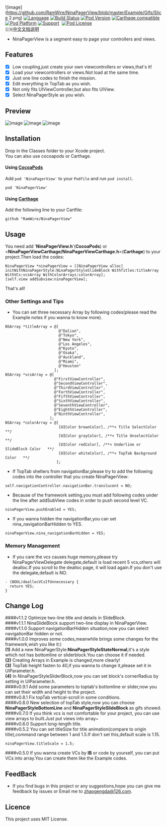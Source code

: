 ![image](https://github.com/RamWire/NinaPagerView/blob/master/Example/Gifs/Slice 2.png)
[![Language](https://img.shields.io/badge/Language-%20Objective--C%20-orange.svg)](https://img.shields.io/badge/Language-%20Objective--C%20-orange.svg)
[![Build Status](https://travis-ci.org/RamWire/NinaPagerView.svg?branch=master)](https://travis-ci.org/RamWire/NinaPagerView)
[![Pod Version](http://img.shields.io/cocoapods/v/NinaPagerView.svg?style=flat)](http://cocoadocs.org/docsets/NinaPagerView/)
[![Carthage compatible](https://img.shields.io/badge/Carthage-compatible-4BC51D.svg?style=flat)](https://github.com/Carthage/Carthage)
[![Pod Platform](http://img.shields.io/cocoapods/p/NinaPagerView.svg?style=flat)](http://cocoadocs.org/docsets/NinaPagerView/)
[![Support](https://img.shields.io/badge/support-iOS%206%2B%20-blue.svg?style=flat)](https://www.apple.com/nl/ios/)&nbsp;
[![Pod License](http://img.shields.io/cocoapods/l/NinaPagerView.svg?style=flat)](https://www.apache.org/licenses/LICENSE-2.0.html)<br />
🇨🇳[中文文档说明](https://github.com/RamWire/NinaPagerView/blob/master/README_CN.md)
* NinaPagerView is a segment easy to page your controllers and views.<br />

## Features
- [x] Low coupling,just create your own viewcontrollers or views,that's it!
- [x] Load your viewcontrollers or views.Not load at the same time.
- [x] Just one line codes to finish the mission.
- [x] Edit everything in TopTab as you wish.
- [x] Not only fits UIViewController,but also fits UIView.
- [x] Select NinaPagerStyle as you wish.

## Preview

![image](https://github.com/RamWire/NinaPagerView/blob/master/Example/Gifs/NinaPagerViewGif1.gif)
![image](https://github.com/RamWire/NinaPagerView/blob/master/Example/Gifs/NinaPagerViewGif2.gif)
![image](https://github.com/RamWire/NinaPagerView/blob/master/Example/Gifs/NinaPagerViewGif3.gif)

## Installation

Drop in the Classes folder to your Xcode project.  
You can also use cocoapods or Carthage.

#### Using [CocoaPods](http://cocoapods.org/)

Add `pod 'NinaPagerView'` to your `Podfile` and run `pod install`.

```
pod 'NinaPagerView'
```

#### Using [Carthage](https://github.com/Carthage/Carthage)
Add the following line to your Cartfile:
```
github "RamWire/NinaPagerView"
```

## Usage
You need add '**NinaPagerView.h**'(**CocoaPods**) or <**NinaPagerViewCarthage/NinaPagerViewCarthage.h**>(**Carthage**) to your project.Then load the codes:
```objc
NinaPagerView *ninaPagerView = [[NinaPagerView alloc] initWithNinaPagerStyle:NinaPagerStyleSlideBlock WithTitles:titleArray WithVCs:vcsArray WithColorArrays:colorArray];
[self.view addSubview:ninaPagerView];
```
That's all!

### Other Settings and Tips
* You can set three necessary Array by following codes(please read the Example notes if you wanna to know more).
```objc
NSArray *titleArray = @[
                        @"Dalian",
                        @"Tokyo",
                        @"New York",
                        @"Los Angeles",
                        @"Kyoto",
                        @"Osaka",
                        @"Auckland",
                        @"Miami",
                        @"Houston"
                      ];
NSArray *vcsArray = @[
                      @"FirstViewController",
                      @"SecondViewController",
                      @"ThirdViewController",
                      @"ForthViewController",
                      @"FifthViewController",
                      @"SixthViewController",
                      @"SeventhViewController",
                      @"EighthViewController",
                      @"NinthViewController",
                    ];
NSArray *colorArray = @[
                        [UIColor brownColor], /**< Title SelectColor  **/
                        [UIColor grayColor], /**< Title UnselectColor **/
                        [UIColor redColor], /**< Underline or SlideBlock Color   **/
                        [UIColor whiteColor], /**< TopTab Background Color   **/
                       ];
```
* If TopTab shelters from navigationBar,please try to add the following codes into the controller that you create NinaPagerView:
```objc
self.navigationController.navigationBar.translucent = NO;
```
* Because of the framework setting,you must add following codes under the line after addSubView codes in order to push second level VC. 
```objc
ninaPagerView.pushEnabled = YES;
```
* If you wanna hidden the navigationBar,you can set nina_navigationBarHidden to YES. 
```objc
ninaPagerView.nina_navigationBarHidden = YES;
```

### Memory Management
* If you care the vcs causes huge memory,please try NinaPagerViewDelegate delegate,default is load recent 5 vcs,others will dealloc.If you scroll to the dealloc page, it will load again.If you don't use the delegate,default is NO.
```objc
- (BOOL)deallocVCsIfUnnecessary {
  return YES;
}
```

## Change Log
####v1.1.2
Optimize two-line title and details in SlideBlock.<br />
####v1.1.1
NinaSlideBlock support two-line display in NinaPagerView.<br />
####v1.1.0
Support navigationBarHidden situation,now you can select navigationBar hidden or not.<br />
####v1.0.0
Improves some codes,meanwhile brings some changes for the framework,wish you like it:)<br />
**(1)** Add a new NinaPagerStyle:**NinaPagerStyleStateNormal**,it's a style which not has bottomline or sliderblock.You can choose it if needed.<br />
**(2)** Creating Arrays in Example is changed,more clearly!<br />
**(3)** TopTab height fasten to 40,if you wanna to change it,please set it in UIParameter.h.<br />
**(4)** In NinaPagerStyleSliderBlock,now you can set block's cornerRadius by setting in UIParameter.h.<br />
####v0.9.1
Add some parameters to toptab's bottomline or slider,now you can set their width and height to the project.<br />
####v0.8.1
Fix topTab vertical-scroll in some conditions.<br />
####v0.8.0
New selection of topTab style,now you can choose **NinaPagerStyleBottomLine** and **NinaPagerStyleSlideBlock** as gifs showed.<br />
####v0.7.0
If you think vcs is not comfortable for your project, you can use view arrays to built.Just put views into array~<br />
####v0.6.0
Support long-length title.<br />
####v0.5.2
You can set titleSize for title animation(compare to origin title),command range between 1 and 1.5.If don't set this,default scale is 1.15.
```objc
ninaPagerView.titleScale = 1.5;
```
####v0.5.0
If you wanna create VCs by **IB** or code by yourself, you can put VCs into array.You can create them like the Example codes.

## FeedBack
* If you find bugs in this project or any suggestions,hope you can give me feedback by issues or Email me to zhaogengda@126.com.

## Licence

This project uses MIT License.
